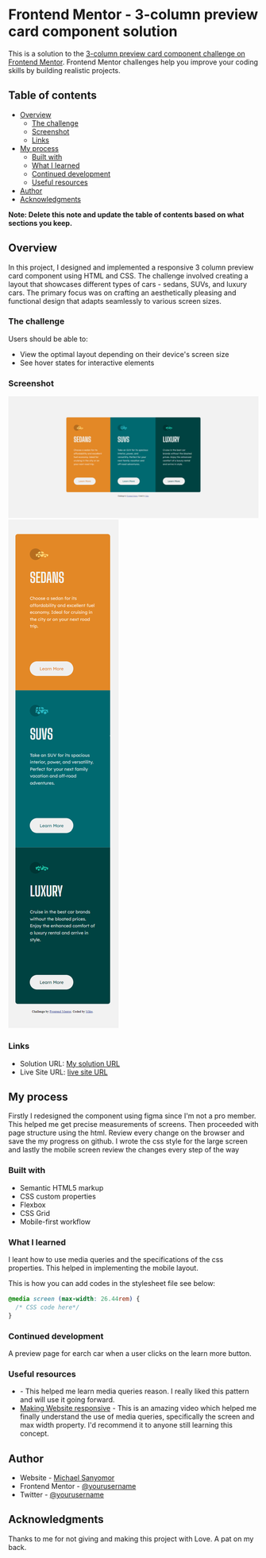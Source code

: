 # Frontend Mentor - 3-column preview card component solution

This is a solution to the [3-column preview card component challenge on Frontend Mentor](https://www.frontendmentor.io/challenges/3column-preview-card-component-pH92eAR2-). Frontend Mentor challenges help you improve your coding skills by building realistic projects. 

## Table of contents

- [Overview](#overview)
  - [The challenge](#the-challenge)
  - [Screenshot](#screenshot)
  - [Links](#links)
- [My process](#my-process)
  - [Built with](#built-with)
  - [What I learned](#what-i-learned)
  - [Continued development](#continued-development)
  - [Useful resources](#useful-resources)
- [Author](#author)
- [Acknowledgments](#acknowledgments)

**Note: Delete this note and update the table of contents based on what sections you keep.**

## Overview
In this project, I designed and implemented a responsive 3 column preview card component using HTML and CSS. The challenge involved creating a layout that showcases different types of cars - sedans, SUVs, and luxury cars. The primary focus was on crafting an aesthetically pleasing and functional design that adapts seamlessly to various screen sizes.
### The challenge

Users should be able to:

- View the optimal layout depending on their device's screen size
- See hover states for interactive elements

### Screenshot

![](./images/desktop.png)
![](./images/mobileSolution.png)


### Links

- Solution URL: [My solution URL](https://github.com/sanyomor-01/3-column-preview-card-component-main)
- Live Site URL: [live site URL](https://3-column-preview-card-component-main-san.vercel.app/)

## My process
Firstly I redesigned the component using figma since I'm not a pro member. This helped me get precise measurements of screens.
Then proceeded with page structure using the html.
Review every change on the browser and save the my progress on github.
I wrote the css style for the large screen and lastly the mobile screen review the changes every step of the way

### Built with

- Semantic HTML5 markup
- CSS custom properties
- Flexbox
- CSS Grid
- Mobile-first workflow

### What I learned

I leant how to use media queries and the specifications of the css properties.
This helped in implementing the mobile layout.

This is how you can add codes in the stylesheet file see below:
```css
@media screen (max-width: 26.44rem) {
  /* CSS code here*/
}
```

### Continued development

A preview page for earch car when a user clicks on the learn more button.




### Useful resources

- [](https://developer.mozilla.org/en-US/docs/Web/CSS/CSS_media_queries/Using_media_queries#syntax) - This helped me learn media queries reason. I really liked this pattern and will use it going forward.
- [Making Website responsive](https://www.youtube.com/watch?v=HHtMMS42cWs) - This is an amazing video which helped me finally understand the use of media queries, specifically the screen and max width property. I'd recommend it to anyone still learning this concept.


## Author

- Website - [Michael Sanyomor](https://www.linkedin.com/in/michael-sanyomor/)
- Frontend Mentor - [@yourusername](https://www.frontendmentor.io/profile/yourusername)
- Twitter - [@yourusername](https://www.twitter.com/yourusername)


## Acknowledgments

Thanks to me for not giving and making this project with Love. A pat on my back.


